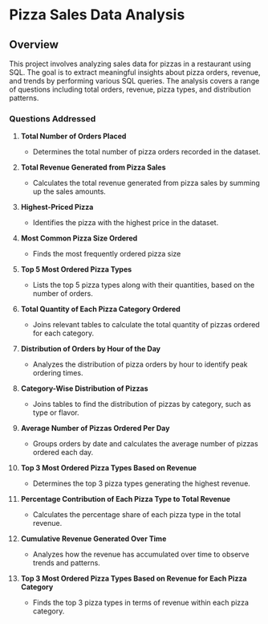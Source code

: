 # Pizza Sales Data Analysis

## Overview

This project involves analyzing sales data for pizzas in a restaurant using SQL. The goal is to extract meaningful insights about pizza orders, revenue, and trends by performing various SQL queries. The analysis covers a range of questions including total orders, revenue, pizza types, and distribution patterns.

### Questions Addressed

1. **Total Number of Orders Placed**
   - Determines the total number of pizza orders recorded in the dataset.

2. **Total Revenue Generated from Pizza Sales**
   - Calculates the total revenue generated from pizza sales by summing up the sales amounts.

3. **Highest-Priced Pizza**
   - Identifies the pizza with the highest price in the dataset.

4. **Most Common Pizza Size Ordered**
   - Finds the most frequently ordered pizza size

5. **Top 5 Most Ordered Pizza Types**
   - Lists the top 5 pizza types along with their quantities, based on the number of orders.

6. **Total Quantity of Each Pizza Category Ordered**
   - Joins relevant tables to calculate the total quantity of pizzas ordered for each category.

7. **Distribution of Orders by Hour of the Day**
   - Analyzes the distribution of pizza orders by hour to identify peak ordering times.

8. **Category-Wise Distribution of Pizzas**
   - Joins tables to find the distribution of pizzas by category, such as type or flavor.

9. **Average Number of Pizzas Ordered Per Day**
   - Groups orders by date and calculates the average number of pizzas ordered each day.

10. **Top 3 Most Ordered Pizza Types Based on Revenue**
    - Determines the top 3 pizza types generating the highest revenue.

11. **Percentage Contribution of Each Pizza Type to Total Revenue**
    - Calculates the percentage share of each pizza type in the total revenue.

12. **Cumulative Revenue Generated Over Time**
    - Analyzes how the revenue has accumulated over time to observe trends and patterns.

13. **Top 3 Most Ordered Pizza Types Based on Revenue for Each Pizza Category**
    - Finds the top 3 pizza types in terms of revenue within each pizza category.


